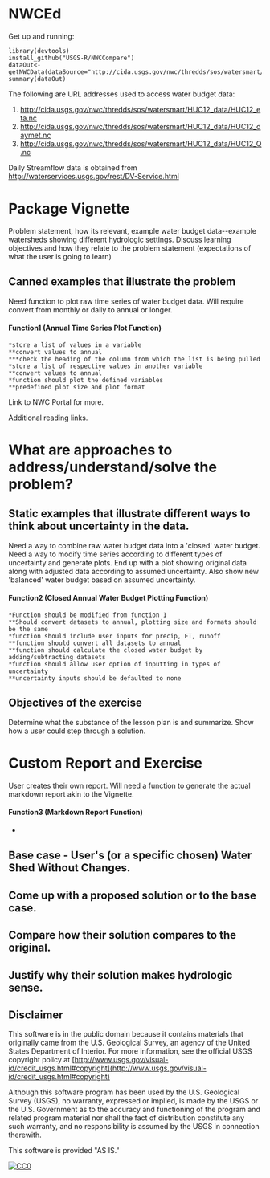 # NWCEd
Get up and running: 
```{r}
library(devtools)
install_github("USGS-R/NWCCompare")
dataOut<-getNWCData(dataSource="http://cida.usgs.gov/nwc/thredds/sos/watersmart/HUC12_data/HUC12_daymet.nc",huc="031401020800")
summary(dataOut)
```

The following are URL addresses used to access water budget data:

1. http://cida.usgs.gov/nwc/thredds/sos/watersmart/HUC12_data/HUC12_eta.nc
2. http://cida.usgs.gov/nwc/thredds/sos/watersmart/HUC12_data/HUC12_daymet.nc
3. http://cida.usgs.gov/nwc/thredds/sos/watersmart/HUC12_data/HUC12_Q.nc


Daily Streamflow data is obtained from http://waterservices.usgs.gov/rest/DV-Service.html

# Package Vignette 

Problem statement, how its relevant, example water budget data--example watersheds showing different hydrologic settings.
Discuss learning objectives and how they relate to the problem statement (expectations of what the user is going to learn)

## Canned examples that illustrate the problem


Need function to plot raw time series of water budget data.
	Will require convert from monthly or daily to annual or longer.
	
#### Function1 (Annual Time Series Plot Function)
    *store a list of values in a variable
    **convert values to annual 
    ***check the heading of the column from which the list is being pulled
    *store a list of respective values in another variable
    **convert values to annual
    *function should plot the defined variables
    **predefined plot size and plot format

Link to NWC Portal for more.

Additional reading links.

# What are approaches to address/understand/solve the problem?

## Static examples that illustrate different ways to think about uncertainty in the data.

Need a way to combine raw water budget data into a 'closed' water budget.
Need a way to modify time series according to different types of uncertainty and generate plots.
	End up with a plot showing original data along with adjusted data according to assumed uncertainty.
	Also show new 'balanced' water budget based on assumed uncertainty.

#### Function2 (Closed Annual Water Budget Plotting Function)	
	*Function should be modified from function 1
	**Should convert datasets to annual, plotting size and formats should be the same
	*function should include user inputs for precip, ET, runoff
	**function should convert all datasets to annual
	**function should calculate the closed water budget by adding/subtracting datasets
	*function should allow user option of inputting in types of uncertainty
	**uncertainty inputs should be defaulted to none
	
## Objectives of the exercise

Determine what the substance of the lesson plan is and summarize. 
Show how a user could step through a solution.

# Custom Report and Exercise 

User creates their own report. 
	Will need a function to generate the actual markdown report akin to the Vignette.
	
#### Function3 (Markdown Report Function)

  *

## Base case - User's (or a specific chosen) Water Shed Without Changes.

## Come up with a proposed solution or to the base case.

## Compare how their solution compares to the original.

## Justify why their solution makes hydrologic sense.

Disclaimer
----------
This software is in the public domain because it contains materials that originally came from the U.S. Geological Survey, an agency of the United States Department of Interior. For more information, see the official USGS copyright policy at [http://www.usgs.gov/visual-id/credit_usgs.html#copyright](http://www.usgs.gov/visual-id/credit_usgs.html#copyright)


Although this software program has been used by the U.S. Geological Survey (USGS), no warranty, expressed or implied, is made by the USGS or the U.S. Government as to the accuracy and functioning of the program and related program material nor shall the fact of distribution constitute any such warranty, and no responsibility is assumed by the USGS in connection therewith.

This software is provided "AS IS."


 [
    ![CC0](http://i.creativecommons.org/p/zero/1.0/88x31.png)
  ](http://creativecommons.org/publicdomain/zero/1.0/)
